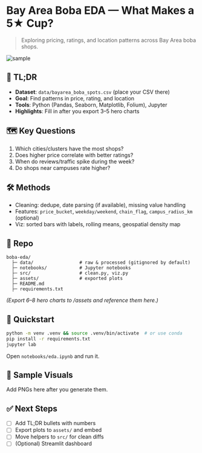 # Bay Area Boba EDA — What Makes a 5★ Cup?

> Exploring pricing, ratings, and location patterns across Bay Area boba shops.

![sample](assets/hero.png)

## 📌 TL;DR
- **Dataset**: `data/bayarea_boba_spots.csv` (place your CSV there)
- **Goal**: Find patterns in price, rating, and location
- **Tools**: Python (Pandas, Seaborn, Matplotlib, Folium), Jupyter
- **Highlights**: Fill in after you export 3–5 hero charts

## 🗺️ Key Questions
1. Which cities/clusters have the most shops?
2. Does higher price correlate with better ratings?
3. When do reviews/traffic spike during the week?
4. Do shops near campuses rate higher?

## 🛠️ Methods
- Cleaning: dedupe, date parsing (if available), missing value handling
- Features: `price_bucket`, `weekday/weekend`, `chain_flag`, `campus_radius_km` (optional)
- Viz: sorted bars with labels, rolling means, geospatial density map

## 📂 Repo
```
boba-eda/
  ├─ data/                 # raw & processed (gitignored by default)
  ├─ notebooks/            # Jupyter notebooks
  ├─ src/                  # clean.py, viz.py
  ├─ assets/               # exported plots
  ├─ README.md
  ├─ requirements.txt
```
*(Export 6–8 hero charts to /assets and reference them here.)*

## 🚀 Quickstart
```bash
python -m venv .venv && source .venv/bin/activate  # or use conda
pip install -r requirements.txt
jupyter lab
```
Open `notebooks/eda.ipynb` and run it.

## 📸 Sample Visuals
Add PNGs here after you generate them.

## ✅ Next Steps
- [ ] Add TL;DR bullets with numbers
- [ ] Export plots to `assets/` and embed
- [ ] Move helpers to `src/` for clean diffs
- [ ] (Optional) Streamlit dashboard
